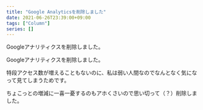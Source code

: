 ```yaml
---
title: "Google Analyticsを削除しました"
date: 2021-06-26T23:39:00+09:00
tags: ["Column"]
series: []
---
```

Googleアナリティクスを削除しました。

<!--more-->

Googleアナリティクスを削除しました。

特段アクセス数が増えることもないのに、私は弱い人間なのでなんとなく気になって見てしまうためです。

ちょこっとの増減に一喜一憂するのもアホくさいので思い切って（？）削除しました。
